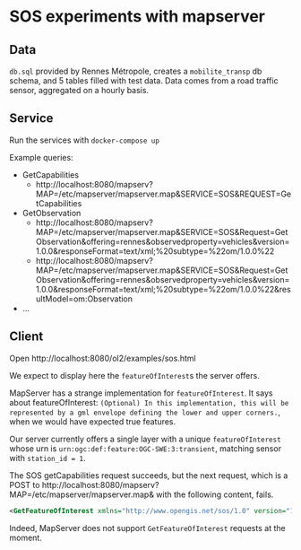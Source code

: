 # SOS experiments with mapserver

## Data

`db.sql` provided by Rennes Métropole, creates a `mobilite_transp` db schema, and 5 tables filled with test data.
Data comes from a road traffic sensor, aggregated on a hourly basis.


## Service

Run the services with `docker-compose up`

Example queries:
 * GetCapabilities
   * http://localhost:8080/mapserv?MAP=/etc/mapserver/mapserver.map&SERVICE=SOS&REQUEST=GetCapabilities 
 * GetObservation 
   * http://localhost:8080/mapserv?MAP=/etc/mapserver/mapserver.map&SERVICE=SOS&Request=GetObservation&offering=rennes&observedproperty=vehicles&version=1.0.0&responseFormat=text/xml;%20subtype=%22om/1.0.0%22
   * http://localhost:8080/mapserv?MAP=/etc/mapserver/mapserver.map&SERVICE=SOS&Request=GetObservation&offering=rennes&observedproperty=vehicles&version=1.0.0&responseFormat=text/xml;%20subtype=%22om/1.0.0%22&resultModel=om:Observation
 * ...


## Client

Open http://localhost:8080/ol2/examples/sos.html

We expect to display here the `featureOfInterest`s the server offers.

MapServer has a strange implementation for `featureOfInterest`.
It says about featureOfInterest: `(Optional) In this implementation, this will be represented by a gml envelope defining the lower and upper corners.`, when we would have expected true features.

Our server currently offers a single layer with a unique `featureOfInterest` whose urn is `urn:ogc:def:feature:OGC-SWE:3:transient`, matching sensor with `station_id = 1`.


The SOS getCapabilities request succeeds, but the next request, which is a POST to http://localhost:8080/mapserv?MAP=/etc/mapserver/mapserver.map& with the following content, fails.
```xml
<GetFeatureOfInterest xmlns="http://www.opengis.net/sos/1.0" version="1.0.0" service="SOS" xmlns:xsi="http://www.w3.org/2001/XMLSchema-instance" xsi:schemaLocation="http://www.opengis.net/sos/1.0 http://schemas.opengis.net/sos/1.0.0/sosAll.xsd"><FeatureOfInterestId>urn:ogc:def:feature:OGC-SWE:3:transient</FeatureOfInterestId></GetFeatureOfInterest>
```

Indeed, MapServer does not support `GetFeatureOfInterest` requests at the moment.
